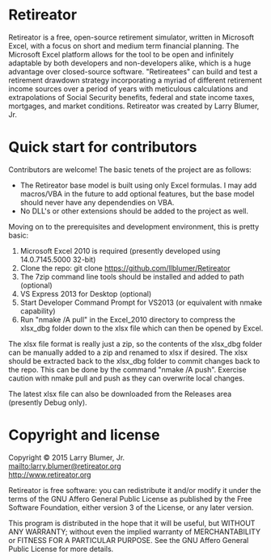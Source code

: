 # Retireator
Retireator is a free, open-source retirement simulator, written in Microsoft Excel, with a focus on short and medium term financial planning. The Microsoft Excel platform allows for the tool to be open and infinitely adaptable by both developers and non-developers alike, which is a huge advantage over closed-source software. "Retireatees" can build and test a retirement drawdown strategy incorporating a myriad of different retirement income sources over a period of years with meticulous calculations and extrapolations of Social Security benefits, federal and state income taxes, mortgages, and market conditions. Retireator was created by Larry Blumer, Jr.  

# Quick start for contributors
Contributors are welcome!  The basic tenets of the project are as follows:

* The Retireator base model is built using only Excel formulas.  I may add macros/VBA in the future to add optional features, but the base model should never have any dependendies on VBA.  
* No DLL's or other extensions should be added to the project as well.  

Moving on to the prerequisites and development environment, this is pretty basic:

1. Microsoft Excel 2010 is required (presently developed using 14.0.7145.5000 32-bit)
2. Clone the repo: git clone <https://github.com/llblumer/Retireator>
3. The 7zip command line tools should be installed and added to path (optional)
4. VS Express 2013 for Desktop (optional)
5. Start Developer Command Prompt for VS2013 (or equivalent with nmake capability)
6. Run "nmake /A pull" in the Excel_2010 directory to compress the xlsx_dbg folder down to the xlsx file which can then be opened by Excel.

The xlsx file format is really just a zip, so the contents of the xlsx_dbg folder can be manually added to a zip and renamed to xlsx if desired.  The xlsx should be extracted back to the xlsx_dbg folder to commit changes back to the repo.  This can be done by the command "nmake /A push".  Exercise caution with nmake pull and push as they can overwrite local changes.

The latest xlsx file can also be downloaded from the Releases area (presently Debug only).

# Copyright and license
Copyright © 2015 Larry Blumer, Jr.  
<mailto:larry.blumer@retireator.org>  
<http://www.retireator.org>  

Retireator is free software: you can redistribute it and/or modify
it under the terms of the GNU Affero General Public License as published
by the Free Software Foundation, either version 3 of the License, or
any later version.

This program is distributed in the hope that it will be useful,
but WITHOUT ANY WARRANTY; without even the implied warranty of
MERCHANTABILITY or FITNESS FOR A PARTICULAR PURPOSE.  See the
GNU Affero General Public License for more details.

